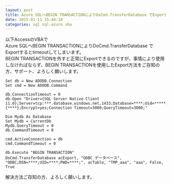 ```yaml
---
layout: post
title: Azure SQLへBEGIN TRANSACTIONによりDoCmd.TransferDatabase でExportするとtimeoutする
date: 2015-01-11 15:44:18
categories: sql sql-azure vba
---
```

<p>以下AccessのVBAで<br>
Azure SQLへBEGIN TRANSACTIONによりDoCmd.TransferDatabase でExportするとtimeoutしてしまいます。<br>
BEGIN TRANSACTIONを外すと正常にExportできるのですが、事情により使用しなければならず、BEGIN TRANSACTIONを使用したExport方法をご存知の方、サポート、よろしく願いします。</p>

```
Set db = New ADODB.Connection
Set cmd = New ADODB.Command

db.ConnectionTimeout = 0
db.Open "Driver={SQL Server Native Client 11.0};Server=tcp:***.database.windows.net,1433;Database=****;Uid=*****;Pwd={****};Encrypt=yes;Connection Timeout=3000;QueryTimeout=3000;"

Dim Mydb As Database
Set Mydb = CurrentDb
Mydb.QueryTimeout = 0
db.CommandTimeout = 0

cmd.ActiveConnection = db
cmd.CommandTimeout = 0

db.Execute "BEGIN TRANSACTION"
DoCmd.TransferDatabase acExport, "ODBC データベース", "ODBC;DSN=****;UID=****;PWD=****;", acTable, "TMP_aaa", "aaa", False, True
```

<p>解決方法ご存知の方、よろしく願いします。</p>
